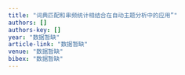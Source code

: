 ```yaml
---
title: "词典匹配和串频统计相结合在自动主题分析中的应用”"
authors: []
authors-key: []
year: "数据暂缺"
article-link: "数据暂缺"
venue: "数据暂缺"
bibex: "数据暂缺"
---
```

